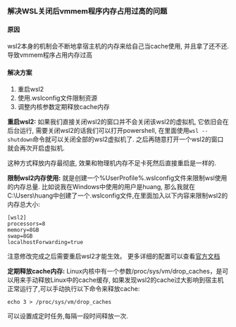 ### 解决WSL关闭后vmmem程序内存占用过高的问题

#### 原因
wsl2本身的机制会不断地拿宿主机的内存来给自己当cache使用, 并且拿了还不还. 导致vmmem程序占用内存过高

#### 解决方案
1. 重启wsl2
1. 使用.wslconfig文件限制资源
1. 调整内核参数定期释放cache内存

**重启wsl2:**
如果我们直接关闭wsl2的窗口并不会关闭该wsl2的虚拟机, 它依旧会在后台运行, 需要关闭wsl2的话我们可以打开powershell, 在里面使用`wsl --shutdown`命令就可以关闭全部的wsl2虚拟机了. 之后再随意打开一个wsl2的窗口就会再次开启虚拟机.

这种方式释放内存最彻底, 效果和物理机内存不足卡死然后直接重启是一样的. 

**限制wsl2内存使用:**
就是创建一个%UserProfile%\.wslconfig文件来限制wsl使用的内存总量. 比如说我在Windows中使用的用户是huang, 那么我就在C:\Users\huang中创建了一个.wslconfig文件,在里面加入以下内容来限制wsl2的内存总大小:
```shell
[wsl2]
processors=8
memory=8GB
swap=8GB
localhostForwarding=true
```

注意修改完成之后需要重启wsl2才能生效。 更多详细的配置可以查看[官方文档](https://docs.microsoft.com/en-us/windows/wsl/wsl-config#configure-global-options-with-wslconfig)


**定期释放cache内存:**
Linux内核中有一个参数/proc/sys/vm/drop_caches，是可以用来手动释放Linux中的cache缓存, 如果发现wsl2的cache过大影响到宿主机正常运行了,可以手动执行以下命令来释放cache: 
```shell
echo 3 > /proc/sys/vm/drop_caches
```
可以设置成定时任务,每隔一段时间释放一次.

